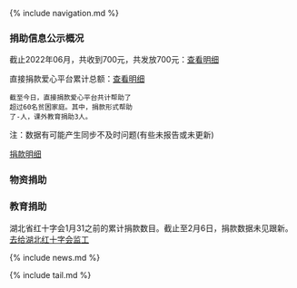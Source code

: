 
{% include navigation.md %}


<!--本站旨在收集湖北/武汉红十字的相关公示信息，集中展示，为大家做参考。同时我们对舆论节点做一个[时间轴](#时间轴)整理。-->

### 捐助信息公示概况

截止2022年06月，共收到700元，共发放700元：[查看明细](./data/hubei-donation.csv)

直接捐款爱心平台累计总额：[查看明细](http://www.hbsredcross.org.cn/xxgk/47051.jhtml)
```
截至今日，直接捐款爱心平台共计帮助了
超过60名贫困家庭。其中，捐款形式帮助
了-人，课外教育捐助3人。
```
注：数据有可能产生同步不及时问题(有些未报告或未更新)

[捐款明细](./wuhan)


### 物资捐助

### 教育捐助

湖北省红十字会1月31之前的累计捐款数目。截止至2月6日，捐款数据未见跟新。
[去给湖北红十字会监工](./hubei)



{% include news.md %}

{% include tail.md %}
